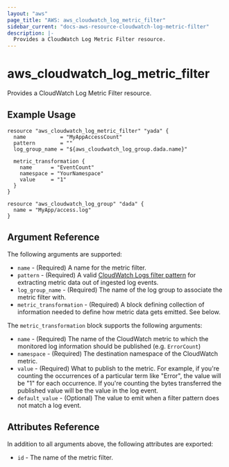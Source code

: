 ```yaml
---
layout: "aws"
page_title: "AWS: aws_cloudwatch_log_metric_filter"
sidebar_current: "docs-aws-resource-cloudwatch-log-metric-filter"
description: |-
  Provides a CloudWatch Log Metric Filter resource.
---
```


# aws_cloudwatch_log_metric_filter

Provides a CloudWatch Log Metric Filter resource.

## Example Usage

```hcl
resource "aws_cloudwatch_log_metric_filter" "yada" {
  name           = "MyAppAccessCount"
  pattern        = ""
  log_group_name = "${aws_cloudwatch_log_group.dada.name}"

  metric_transformation {
    name      = "EventCount"
    namespace = "YourNamespace"
    value     = "1"
  }
}

resource "aws_cloudwatch_log_group" "dada" {
  name = "MyApp/access.log"
}
```

## Argument Reference

The following arguments are supported:

* `name` - (Required) A name for the metric filter.
* `pattern` - (Required) A valid [CloudWatch Logs filter pattern](https://docs.aws.amazon.com/AmazonCloudWatch/latest/DeveloperGuide/FilterAndPatternSyntax.html)
  for extracting metric data out of ingested log events.
* `log_group_name` - (Required) The name of the log group to associate the metric filter with.
* `metric_transformation` - (Required) A block defining collection of information
	needed to define how metric data gets emitted. See below.

The `metric_transformation` block supports the following arguments:

* `name` - (Required) The name of the CloudWatch metric to which the monitored log information should be published (e.g. `ErrorCount`)
* `namespace` - (Required) The destination namespace of the CloudWatch metric.
* `value` - (Required) What to publish to the metric. For example, if you're counting the occurrences of a particular term like "Error", the value will be "1" for each occurrence. If you're counting the bytes transferred the published value will be the value in the log event.
* `default_value` - (Optional) The value to emit when a filter pattern does not match a log event.

## Attributes Reference

In addition to all arguments above, the following attributes are exported:

* `id` - The name of the metric filter.
